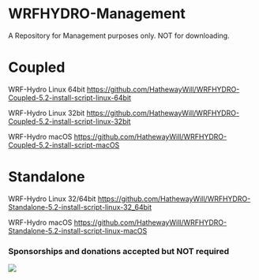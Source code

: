 # WRFHYDRO-Management
A Repository for Management purposes only. NOT for downloading.

# Coupled
WRF-Hydro Linux 64bit
https://github.com/HathewayWill/WRFHYDRO-Coupled-5.2-install-script-linux-64bit

WRF-Hydro Linux 32bit
https://github.com/HathewayWill/WRFHYDRO-Coupled-5.2-install-script-linux-32bit

WRF-Hydro macOS
https://github.com/HathewayWill/WRFHYDRO-Coupled-5.2-install-script-macOS


# Standalone
WRF-Hydro Linux 32/64bit
https://github.com/HathewayWill/WRFHYDRO-Standalone-5.2-install-script-linux-32_64bit

WRF-Hydro macOS
https://github.com/HathewayWill/WRFHYDRO-Standalone-5.2-install-script-linux-macOS

### Sponsorships and donations accepted but NOT required
[![](https://img.shields.io/static/v1?label=Sponsor&message=%E2%9D%A4&logo=GitHub&color=%23fe8e86)](https://github.com/sponsors/HathewayWill)
